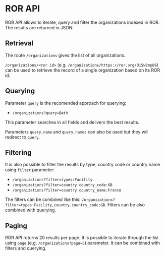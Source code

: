 # ROR API

ROR API allows to iterate, query and filter the organizations indexed in ROR. The results are returned in JSON.

## Retrieval

The route `/organizations` gives the list of all organizations.

`/organizations/<ror id>` (e.g. `/organizations/https://ror.org/015w2mp89`) can be used to retrieve the record of a single organization based on its ROR id.

## Querying

Parameter `query` is the recomended approach for querying: 

  * `/organizations?query=Bath` 
  
This parameter searches in all fields and delivers the best results.

Parameters `query.name` and `query.names` can also be used but they will redirect to `query`.  


## Filtering

It is also possible to filter the results by type, country code or country name using `filter` parameter:

  * `/organizations?filter=types:Facility`
  * `/organizations?filter=country.country_code:GB`
  * `/organizations?filter=country.country_name:France`

The filters can be combined like this: `/organizations?filter=types:Facility,country.country_code:GB`. Filters can be also combined with querying.

## Paging

ROR API returns 20 results per page. It is possible to iterate through the list using `page` (e.g. `/organizations?page=5`) parameter. It can be combined with filters and querying.
